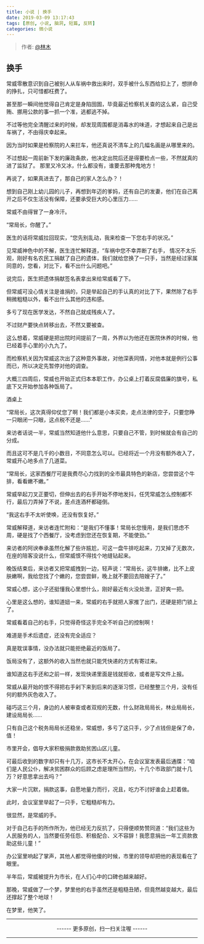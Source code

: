 ```yaml
---
title: 小说 | 换手
date: 2019-03-09 13:17:43
tags: [原创, 小说, 脑洞, 短篇, 反转]
categories: 微小说
---
```


> 作者: [@林木](http://weibo.com/paigu77)

## 换手

常威零散意识到自己被别人从车祸中救出来时，双手被什么东西给扣上了，想拼命的挣扎，只可惜都枉费了。

甚至那一瞬间他觉得自己肯定是身陷囹圄，毕竟最近检察机关查的这么紧，自己受贿、挪用公款的事一抓一个准，逃都逃不掉。

不过等他完全清醒过来的时候，却发现周围都是消毒水的味道，才想起来自己是出车祸了，不由得庆幸起来。

因为当时如果是检察院的人来拦车，他还真说不清车上的几幅名画是从哪里来的。

不过想起一周前新下发的廉政条款，他决定出院后还是得要检点一些，不然就真的进了监狱了。
那里又冷又冰，什么都没有，谁要去那种鬼地方！

再说了，如果真进去了，那自己的家人怎么办？！

想到自己刚上幼儿园的儿子，再想到年迈的爹妈，还有自己的发妻，他们在自己离开之后不仅生活没有保障，还要承受巨大的心里压力……

常威不由得冒了一身冷汗。

“常局长，你醒了。”

医生的话将常威拉回现实，“您先别乱动，我来检查一下您右手的状况。”

见常威神色中的不解，医生连忙解释道，“车祸中您不幸弄断了右手， 情况不太乐观，刚好有名农民工捐献了自己的遗体，我们就给您换了一只手，当然是经过家属同意的，您看，对比下，看不出什么问题吧。”

说完后，医生把遗体捐献签名表拿出来给常威看了下。

但常威可没心情关注是谁捐的，只是举起自己的手认真的对比了下，果然除了右手稍微粗糙以外，看不出什么其他的违和感。

多亏了现在医学发达，不然自己就成残疾人了。

不过财产要快点转移出去，不然又要被查。

这么想着，常威硬是把出院时间提前了一周，外界以为他还在医院休养的时候，他已经着手心里的小九九了。

而检察机关因为常威这次出了这种意外事故，对他深表同情，对他本就是例行公事而已，所以决定先暂停对他的调查。

大概三四周后，常威也开始正式归本本职工作，办公桌上打着反腐倡廉的旗号，私底下又开始参加各种饭局了。

酒桌上

“常局长，这次真得仰仗您了啊！我们都是小本买卖，走点法律的空子，只要您睁一只眼闭一只眼，这点税不还是……”

来访者话说一半，常威当然知道他什么意思，只要自己不管，到时候就会有自己的分成。

而且这可不是几千的小数目，不同意怎么可以。已经将近一个月没有额外收入了，常威开心地多点了几道菜。

“常局长，这家西餐厅可是我费尽心力找到的全市最具特色的新店，您尝尝这个牛排，看看嫩不嫩。”

常威举起刀叉正要切，但伸出去的右手开始不停地发抖，任凭常威怎么控制都不行，最后刀弄掉了不说，差点连酒杯都碰倒。

“我这右手不太听使唤，还没有恢复好。”

常威解释道，来访者连忙附和：“是我们不懂事！常局长您慢用，是我们思虑不周，硬是找了个西餐厅，没考虑到您还在恢复期，不能使劲。”

来访者的阿谀奉承虽然化解了些许尴尬，可这一盘牛排吃起来，刀叉掉了无数次，在座的陪客没说什么，但常威恨不得找个地缝钻起来。

晚饭结束后，来访者又把常威拽到一边，轻声说：“常局长，这牛排嫩，比不上皮肤嫩啊，我给您找了个嫩的，您尝尝鲜，晚上就不要回去陪嫂子了。”

常威心想，这小子还挺懂我心里想什么，刚好最近有火没处泄，正好爽一把。

心里是这么想的，谁知道妞一来，常威的右手就把人家推了出门，还硬是把门锁上了。

常威看着自己的右手，只觉得奇怪这手完全不听自己的控制啊！

难道是手术后遗症，还没有完全适应？

真是耽误事情，没办法就只能拒绝最近的饭局了。

饭局没有了，这额外的收入当然也就只能凭快递的方式有寄过来。

谁知道这右手还和之前一样，发现快递里面是钱就拒收，或者是写文件上报。

常威从最开始的恨不得把右手剁下来到后来的逐渐习惯，已经整整三个月，没有任何的额外灰色收入了。

碰巧这三个月，身边的人被审查或者双规的无数，什么财政局局长，林业局局长，建设局局长……

只有自己这个税务局局长还稳坐，常威想，多亏了这只手，少了点钱但是保了命，值！

市里开会，倡导大家积极捐款救助贫困山区儿童。

可最后收到的数字却只有十几万，这市长不太开心，在会议室发表最后通牒：“咱们是人民公仆，解决贫困群众的后顾之虑是理所当然的，十几个市政部门就十几万？好意思拿出去吗？”

大家一片沉默，捐款这事，自愿地量力而行，况且，吃力不讨好谁会上赶着做。

此时，会议室里举起了一只手，它粗糙却有力。

很显然，是常威的手。

对于自己右手的所作所为，他已经无力反抗了，只得便顺势赞同道：“我们这些为人民服务的人，当然要任劳任怨、积极配合、义不容辞！我愿意捐出一年工资款救助这些儿童！”

办公室里响起了掌声，其他人都觉得他傻的时候，市里的领导却把他的表现看在了眼里。

半年后，常威被提升为市长，在人们心中的口碑也越来越好。

那晚，常威做了一个梦，梦里他的右手虽然还是粗糙丑陋，但竟然越变越大，最后还撑起了整个地球！

在梦里，他笑了。


---

<center> ------ 更多原创，扫一扫关注喔 ------ </center>

---
